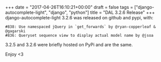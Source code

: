 +++
date = "2017-04-26T16:10:21+00:00"
draft = false
tags = ["django-autocomplete-light", "django", "python"]
title = "DAL 3.2.6 Release"
+++
django-autocomplete-light 3.2.6 was released on github and pypi, with:

    #838: Use namespaced jQuery in `get_forwards` by @ryan-copperleaf & @gagarski
    #836: Queryset sequence view to display actual model name by @jsoa
    
3.2.5 and 3.2.6 were briefly hosted on PyPi and are the same.

Enjoy <3